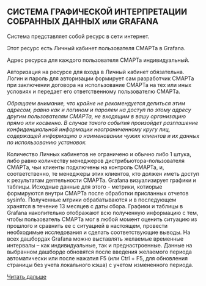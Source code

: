 ## СИСТЕМА ГРАФИЧЕСКОЙ ИНТЕРПРЕТАЦИИ СОБРАННЫХ ДАННЫХ или GRAFANA

Система представляет собой ресурс в сети интернет.

Этот ресурс есть Личный кабинет пользователя СМАРТа в Grafana.

Адрес ресурса для каждого пользователя СМАРТа индивидуальный.

Авторизация на ресурсе для входа в Личный кабинет обязательна. Логин и пароль для авторизации формирует сам разработчик СМАРТа при заключении договора на использование СМАРТа на тех или иных условиях и передает его ответственному пользователю СМАРТа. 

_Обращаем внимание, что крайне не рекомендуется делиться этим адресом, равно как и логином и паролем на доступ по этому адресу другим пользователям СМАРТа, не входящим в вашу организацию прямо или косвенно. В случае такого события произойдет разглашение конфиденциальной информации неограниченному кругу лиц, содержащей информацию о наименовании чужих клиентов и их данных по использованию установок._

Количество Личных кабинетов не ограничено и обычно либо 1 штука, либо равно количеству менеджеров дистрибьютора-пользователя СМАРТа, чьи клиенты подключены на контроль СМАРТа, и, соответственно, те менеджеры этих клиентов, кто должен иметь доступ к результатам деятельности СМАРТа.
Grafana визуализирует графики и таблицы. Исходные данные для этого - метрики, котиорые формируются внутри СМАРТа после обработки присланных отчетов sysinfo. Полученные мтрики обрабатываются и в последующем хранятся в течение 13 месяцев с даты сбора. Графики и таблицы в Grafana накопительно отображают всю полученную информацию с тем, чтобы пользователь СМАРТа мог в любой момент оценить ситуацию из прошлого и сравнить ее с ситуацией в настоящем, провести необходимые исследования и сделать соответствующие выводы. На всех дашбордах Grafana можно выставлять желаемые временные интервалы – как индивидуальные, так и преднастроенные. Данные на выбранном дашборде обновятся после введения желаемого периода автоматически или после нажатия F5 (или Ctrl + F5, для обновления страницы без учета локального кэша) с учетом измененного периода.

[Читать дальше](chapter-5.md)
